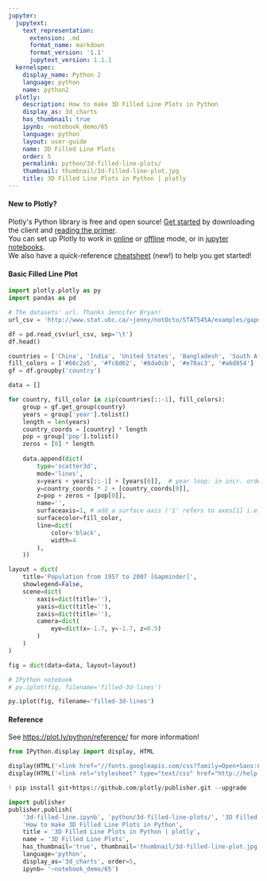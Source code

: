 ```yaml
---
jupyter:
  jupytext:
    text_representation:
      extension: .md
      format_name: markdown
      format_version: '1.1'
      jupytext_version: 1.1.1
  kernelspec:
    display_name: Python 2
    language: python
    name: python2
  plotly:
    description: How to make 3D Filled Line Plots in Python
    display_as: 3d_charts
    has_thumbnail: true
    ipynb: ~notebook_demo/65
    language: python
    layout: user-guide
    name: 3D Filled Line Plots
    order: 5
    permalink: python/3d-filled-line-plots/
    thumbnail: thumbnail/3d-filled-line-plot.jpg
    title: 3D Filled Line Plots in Python | plotly
---
```


<!-- #region {"deletable": true, "editable": true} -->
#### New to Plotly?
Plotly's Python library is free and open source! [Get started](https://plot.ly/python/getting-started/) by downloading the client and [reading the primer](https://plot.ly/python/getting-started/).
<br>You can set up Plotly to work in [online](https://plot.ly/python/getting-started/#initialization-for-online-plotting) or [offline](https://plot.ly/python/getting-started/#initialization-for-offline-plotting) mode, or in [jupyter notebooks](https://plot.ly/python/getting-started/#start-plotting-online).
<br>We also have a quick-reference [cheatsheet](https://images.plot.ly/plotly-documentation/images/python_cheat_sheet.pdf) (new!) to help you get started!
<!-- #endregion -->

<!-- #region {"deletable": true, "editable": true} -->
#### Basic Filled Line Plot
<!-- #endregion -->

```python deletable=true editable=true
import plotly.plotly as py
import pandas as pd

# The datasets' url. Thanks Jennifer Bryan!
url_csv = 'http://www.stat.ubc.ca/~jenny/notOcto/STAT545A/examples/gapminder/data/gapminderDataFiveYear.txt'

df = pd.read_csv(url_csv, sep='\t')
df.head()

countries = ['China', 'India', 'United States', 'Bangladesh', 'South Africa']
fill_colors = ['#66c2a5', '#fc8d62', '#8da0cb', '#e78ac3', '#a6d854']
gf = df.groupby('country')

data = []

for country, fill_color in zip(countries[::-1], fill_colors):
    group = gf.get_group(country)
    years = group['year'].tolist()
    length = len(years)
    country_coords = [country] * length
    pop = group['pop'].tolist()
    zeros = [0] * length
    
    data.append(dict(
        type='scatter3d',
        mode='lines',
        x=years + years[::-1] + [years[0]],  # year loop: in incr. order then in decr. order then years[0]
        y=country_coords * 2 + [country_coords[0]],
        z=pop + zeros + [pop[0]],
        name='',
        surfaceaxis=1, # add a surface axis ('1' refers to axes[1] i.e. the y-axis)
        surfacecolor=fill_color,
        line=dict(
            color='black',
            width=4
        ),
    ))

layout = dict(
    title='Population from 1957 to 2007 [Gapminder]',
    showlegend=False,
    scene=dict(
        xaxis=dict(title=''),
        yaxis=dict(title=''),
        zaxis=dict(title=''),
        camera=dict(
            eye=dict(x=-1.7, y=-1.7, z=0.5)
        )
    )
)

fig = dict(data=data, layout=layout)

# IPython notebook
# py.iplot(fig, filename='filled-3d-lines')

py.iplot(fig, filename='filled-3d-lines')
```

<!-- #region {"deletable": true, "editable": true} -->
#### Reference
<!-- #endregion -->

<!-- #region {"deletable": true, "editable": true} -->
See https://plot.ly/python/reference/ for more information!
<!-- #endregion -->

```python deletable=true editable=true
from IPython.display import display, HTML

display(HTML('<link href="//fonts.googleapis.com/css?family=Open+Sans:600,400,300,200|Inconsolata|Ubuntu+Mono:400,700" rel="stylesheet" type="text/css" />'))
display(HTML('<link rel="stylesheet" type="text/css" href="http://help.plot.ly/documentation/all_static/css/ipython-notebook-custom.css">'))

! pip install git+https://github.com/plotly/publisher.git --upgrade

import publisher
publisher.publish(
    '3d-filled-line.ipynb', 'python/3d-filled-line-plots/', '3D Filled Line Plots in Python | plotly',
    'How to make 3D Filled Line Plots in Python',
    title = '3D Filled Line Plots in Python | plotly',
    name = '3D Filled Line Plots',
    has_thumbnail='true', thumbnail='thumbnail/3d-filled-line-plot.jpg', 
    language='python',
    display_as='3d_charts', order=5,
    ipynb= '~notebook_demo/65')
```

```python deletable=true editable=true

```